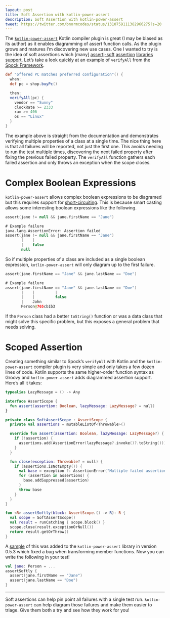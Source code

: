 ```yaml
---
layout: post
title: Soft Assertion with kotlin-power-assert
description: Soft Assertion with kotlin-power-assert
tweet: https://twitter.com/bnormcodes/status/1310759111382966275?s=20
---
```


The [`kotlin-power-assert`][kotlin-power-assert] Kotlin compiler plugin is great (I may be biased as
its author) as it enables diagramming of assert function calls. As the plugin grows and matures I’m
discovering new use cases. One I wanted to try is the idea of soft assertions which [many]
[assertj-soft] [assertion][testng-soft] [libraries][testng-soft] [support][truth-expect]. Let’s take
a look quickly at an example of `verifyAll` from the [Spock Framework][spock].

```groovy
def "offered PC matches preferred configuration"() {
  when:
  def pc = shop.buyPc()

  then:
  verifyAll(pc) {
    vendor == "Sunny"
    clockRate >= 2333
    ram >= 406
    os == "Linux"
  }
}
```

The example above is straight from the documentation and demonstrates verifying multiple properties
of a class at a single time. The nice thing here is that all failures will be reported, not just the
first one. This avoids needing to run the test multiple times, discovering the next failed property
after fixing the previous failed property. The `verifyAll` function gathers each failed assertion and
only throws an exception when the scope closes.

# Complex Boolean Expressions

`kotlin-power-assert` allows complex boolean expressions to be diagramed but this requires support for
[short-circuiting]. This is because smart casting allows some interesting boolean expressions like the
following.

```kotlin
assert(jane != null && jane.firstName == "Jane")

# Example failure
java.lang.AssertionError: Assertion failed
assert(jane != null && jane.firstName == "Jane")
       |    |
       |    false
       null
```
       
So if multiple properties of a class are included as a single boolean expression, 
`kotlin-power-assert` will only diagram up to the first failure.

```kotlin
assert(jane.firstName == "Jane" && jane.lastName == "Doe")

# Example failure
assert(jane.firstName == "Jane" && jane.lastName == "Doe")
       |    |         |
       |    |         false
       |    John
       Person@765cb1b3
```

If the `Person` class had a better `toString()` function or was a data class that might solve this
specific problem, but this exposes a general problem that needs solving.

# Scoped Assertion

Creating something similar to Spock’s `verifyAll` with Kotlin and the `kotlin-power-assert` compiler
plugin is very simple and only takes a few dozen lines of code. Kotlin supports the same
higher-order function syntax as Groovy and `kotlin-power-assert` adds diagrammed assertion support.
Here’s all it takes:

```kotlin
typealias LazyMessage = () -> Any

interface AssertScope {
  fun assert(assertion: Boolean, lazyMessage: LazyMessage? = null)
}

private class SoftAssertScope : AssertScope {
  private val assertions = mutableListOf<Throwable>()

  override fun assert(assertion: Boolean, lazyMessage: LazyMessage?) {
    if (!assertion) {
      assertions.add(AssertionError(lazyMessage?.invoke()?.toString()))
    }
  }

  fun close(exception: Throwable? = null) {
    if (assertions.isNotEmpty()) {
      val base = exception ?: AssertionError("Multiple failed assertions")
      for (assertion in assertions) {
        base.addSuppressed(assertion)
      }
      throw base
    }
  }
}

fun <R> assertSoftly(block: AssertScope.() -> R): R {
  val scope = SoftAssertScope()
  val result = runCatching { scope.block() }
  scope.close(result.exceptionOrNull())
  return result.getOrThrow()
}
```

A [sample][assert-scope] of this was added to the `kotlin-power-assert` library in version 0.5.3
which fixed a bug when transforming member functions. Now you can write the following in your test!

```kotlin
val jane: Person = ...
assertSoftly {
  assert(jane.firstName == "Jane")
  assert(jane.lastName == "Doe")
}
```

---

Soft assertions can help pin point all failures with a single test run. `kotlin-power-assert` can
help diagram those failures and make them easier to triage. Give them both a try and see how they
work for you!

[kotlin-power-assert]: https://github.com/bnorm/kotlin-power-assert
[spock]: http://spockframework.org/

[assertj-soft]: https://joel-costigliola.github.io/assertj/core/api/org/assertj/core/api/SoftAssertions.html
[testng-soft]: https://www.javadoc.io/doc/org.testng/testng/6.8.8/org/testng/asserts/SoftAssert.html
[testng-soft]: http://spockframework.org/spock/docs/1.2-RC3/all_in_one.html#_using_code_verifyall_code_to_assert_multiple_expectations_together
[truth-expect]: https://truth.dev/api/latest/com/google/common/truth/Expect.html

[short-circuiting]: https://en.wikipedia.org/wiki/Short-circuit_evaluation
[assert-scope]: https://github.com/bnorm/kotlin-power-assert/blob/v0.5.3/sample/src/commonMain/kotlin/com/bnorm/power/AssertScope.kt
